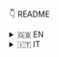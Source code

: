 👇 README

<details>
    <summary>🇬🇧 EN</summary>
  I'm a unique blend of front end developer with 10+ years of work experience, who loves turn design and ideas into clear, scalable and maintenable products.

👨🏻‍💻 Tech

- Taking my first steps into the world of technology on a 286-PC with MS-DOS and floppy disks. With the advent of the Internet, I was inspecting web page code for the first time on MySpace from a 56k line connected to IRC and MSN. With NotePad.
- I've always preferred Netscape Navigator to Internet Explorer, I'm not sure why.
- Before CSS frameworks were widely used, I had developed my own set of tools that I used as "best practice" blueprints for web projects. Even today I use a similar tool.

🧙🏻‍♂️ Personality

- I like (and want) to be very organized.
- I'm an INTJ. Although the Meyers-Briggs indicator seems to be considered ["not really reliable."](https://www.bbc.com/news/blogs-echochambers-28315137)
- I can play (and have played with several bands throughout northern Italy) guitar, bass and drums, self-taught. Currenlty I'm on the irish bouzouki.
- Since 1999 my passion for the geeky/nerdy world has never left me: over the years I have transmitted to many people this passion and in 2014 I co-founded with some friends in Valle Camonica (Italy, BS) the first gaming and cultural association dedicated to the popularization of smart games called "Camunia Ludica".
- I live on a mountain with my wife and 2 cats, spending my time between technology, literature, art, gaming, hiking and traveling.

Wanna chat? info@marcobertolini.net or, you can find me on Discord `Marco B.#3791`

</details>

<details>
    <summary>🇮🇹 IT</summary>
   Sono uno sviluppatore front-end con un background unico, con oltre 10 anni di esperienza lavorativa, che ama trasformare il design e le idee in prodotti chiari, scalabili e mantenibili.

👨🏻💻 Tech

- Ho mosso i primi passi nel mondo della tecnologia su un PC 286 con MS-DOS con i floppy disk. Con l'avvento di Internet, ispezionavo per la prima volta il codice delle pagine web su MySpace da una linea a 56k collegata a IRC e MSN. Con NotePad.
- Ho sempre preferito Netscape Navigator a Internet Explorer, non so bene perché.
- Prima che i framework CSS fossero ampiamente diffusi, avevo sviluppato una mia serie di strumenti che utilizzavo come "best practice" per i progetti web. Ancora oggi utilizzo uno strumento simile.

🧙🏻♂️ Personalità

- Mi piace essere (e voglio) molto organizzato.
- Sono un INTJ, a quanto pare. Anche se l'indicatore Meyers-Briggs sembra essere considerato "non proprio affidabile".
- So suonare (e ho suonato con diverse band in tutto il nord Italia) chitarra, basso e batteria, da autodidatta. Attualmente strimpello il bouzouki irlandese.
- Dal 1999 la passione per il mondo geek/nerdy non mi ha mai abbandonato: negli anni ho trasmesso a molte persone questa passione e nel 2014 ho co-fondato con alcuni amici la prima associazione ludica e culturale dedicata alla divulgazione dei giochi intelligenti chiamata "Camunia Ludica", vicino a dove abito.
- Vivo in montagna con mia moglie e due gatti, trascorrendo il tempo tra tecnologia, letteratura, arte, gaming, escursioni e viaggi.

Vuoi chattare? info@marcobertolini.net oppure, puoi trovarmi su Discord Marco B.#3791

Tradotto con www.DeepL.com/Translator (versione gratuita)

</details>
